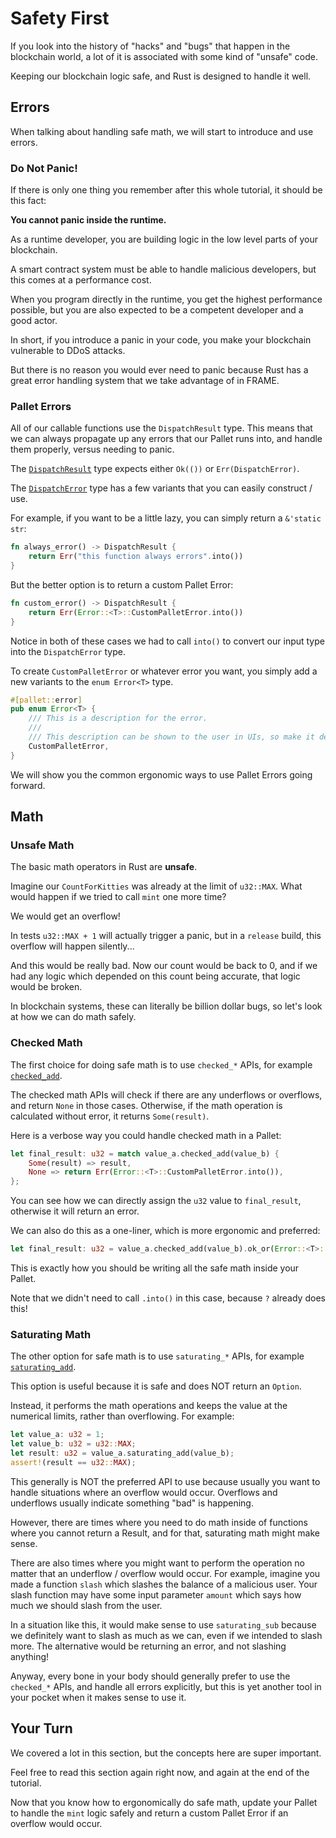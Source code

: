 # Safety First

If you look into the history of "hacks" and "bugs" that happen in the blockchain world, a lot of it is associated with some kind of "unsafe" code.

Keeping our blockchain logic safe, and Rust is designed to handle it well.

## Errors

When talking about handling safe math, we will start to introduce and use errors.

### Do Not Panic!

If there is only one thing you remember after this whole tutorial, it should be this fact:

**You cannot panic inside the runtime.**

As a runtime developer, you are building logic in the low level parts of your blockchain.

A smart contract system must be able to handle malicious developers, but this comes at a performance cost.

When you program directly in the runtime, you get the highest performance possible, but you are also expected to be a competent developer and a good actor.

In short, if you introduce a panic in your code, you make your blockchain vulnerable to DDoS attacks.

But there is no reason you would ever need to panic because Rust has a great error handling system that we take advantage of in FRAME.

### Pallet Errors

All of our callable functions use the `DispatchResult` type. This means that we can always propagate up any errors that our Pallet runs into, and handle them properly, versus needing to panic.

The [`DispatchResult`](https://docs.rs/frame-support/37.0.0/frame_support/dispatch/type.DispatchResult.html) type expects either `Ok(())` or `Err(DispatchError)`.

The [`DispatchError`](https://docs.rs/frame-support/37.0.0/frame_support/pallet_prelude/enum.DispatchError.html) type has a few variants that you can easily construct / use.

For example, if you want to be a little lazy, you can simply return a `&'static str`:

```rust
fn always_error() -> DispatchResult {
	return Err("this function always errors".into())
}
```

But the better option is to return a custom Pallet Error:

```rust
fn custom_error() -> DispatchResult {
	return Err(Error::<T>::CustomPalletError.into())
}
```

Notice in both of these cases we had to call `into()` to convert our input type into the `DispatchError` type.

To create `CustomPalletError` or whatever error you want, you simply add a new variants to the `enum Error<T>` type.

```rust
#[pallet::error]
pub enum Error<T> {
	/// This is a description for the error.
	///
	/// This description can be shown to the user in UIs, so make it descriptive.
	CustomPalletError,
}
```

We will show you the common ergonomic ways to use Pallet Errors going forward.

## Math

### Unsafe Math

The basic math operators in Rust are **unsafe**.

Imagine our `CountForKitties` was already at the limit of `u32::MAX`. What would happen if we tried to call `mint` one more time?

We would get an overflow!

In tests `u32::MAX + 1` will actually trigger a panic, but in a `release` build, this overflow will happen silently...

And this would be really bad. Now our count would be back to 0, and if we had any logic which depended on this count being accurate, that logic would be broken.

In blockchain systems, these can literally be billion dollar bugs, so let's look at how we can do math safely.

### Checked Math

The first choice for doing safe math is to use `checked_*` APIs, for example [`checked_add`](https://docs.rs/num/latest/num/trait.CheckedAdd.html).

The checked math APIs will check if there are any underflows or overflows, and return `None` in those cases. Otherwise, if the math operation is calculated without error, it returns `Some(result)`.

Here is a verbose way you could handle checked math in a Pallet:

```rust
let final_result: u32 = match value_a.checked_add(value_b) {
	Some(result) => result,
	None => return Err(Error::<T>::CustomPalletError.into()),
};
```

You can see how we can directly assign the `u32` value to `final_result`, otherwise it will return an error.

We can also do this as a one-liner, which is more ergonomic and preferred:

```rust
let final_result: u32 = value_a.checked_add(value_b).ok_or(Error::<T>::CustomPalletError)?;
```

This is exactly how you should be writing all the safe math inside your Pallet.

Note that we didn't need to call `.into()` in this case, because `?` already does this!

### Saturating Math

The other option for safe math is to use `saturating_*` APIs, for example [`saturating_add`](https://docs.rs/num/latest/num/traits/trait.SaturatingAdd.html).

This option is useful because it is safe and does NOT return an `Option`.

Instead, it performs the math operations and keeps the value at the numerical limits, rather than overflowing. For example:

```rust
let value_a: u32 = 1;
let value_b: u32 = u32::MAX;
let result: u32 = value_a.saturating_add(value_b);
assert!(result == u32::MAX);
```

This generally is NOT the preferred API to use because usually you want to handle situations where an overflow would occur. Overflows and underflows usually indicate something "bad" is happening.

However, there are times where you need to do math inside of functions where you cannot return a Result, and for that, saturating math might make sense.

There are also times where you might want to perform the operation no matter that an underflow / overflow would occur. For example, imagine you made a function `slash` which slashes the balance of a malicious user. Your slash function may have some input parameter `amount` which says how much we should slash from the user.

In a situation like this, it would make sense to use `saturating_sub` because we definitely want to slash as much as we can, even if we intended to slash more. The alternative would be returning an error, and not slashing anything!

Anyway, every bone in your body should generally prefer to use the `checked_*` APIs, and handle all errors explicitly, but this is yet another tool in your pocket when it makes sense to use it.

## Your Turn

We covered a lot in this section, but the concepts here are super important.

Feel free to read this section again right now, and again at the end of the tutorial.

Now that you know how to ergonomically do safe math, update your Pallet to handle the `mint` logic safely and return a custom Pallet Error if an overflow would occur.
